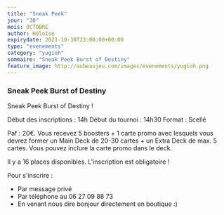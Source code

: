 ```yaml
---
title: "Sneak Peek"
jour: "30"
mois: OCTOBRE
author: Héloïse
expirydate: 2021-10-30T23:00:00+00:00
type: "evenements"
category: "yugioh"
sommaire: "Sneak Peek Burst of Destiny"
feature_image: http://aubeaujeu.com/images/evenements/yugioh.png
---
```

### Sneak Peek Burst of Destiny

Sneak Peek Burst of Destiny !

Début des inscriptions : 14h
Début du tournoi : 14h30
Format : Scellé


Paf : 20€. Vous recevez 5 boosters + 1 carte promo avec lesquels vous devrez former un Main Deck de 20-30 cartes + un Extra Deck de max. 5 cartes.
Vous pouvez inclure la carte promo dans le deck.

Il y a 16 places disponibles. L'inscription est obligatoire !

Pour s'inscrire :
- Par message privé
- Par téléphone au 06 27 09 88 73
- En venant nous dire bonjour directement en boutique :)

